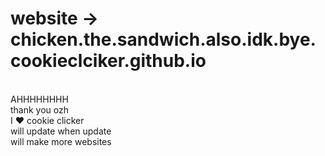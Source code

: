# website -> chicken.the.sandwich.also.idk.bye.cookieclciker.github.io
<br>AHHHHHHHH
<br>thank you ozh
<br> I ❤ cookie clicker
<br> will update when update
<br> will make more websites
